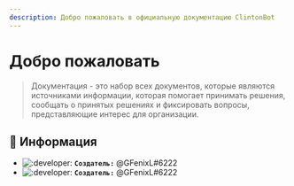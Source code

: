 ```yaml
---
description: Добро пожаловать в официальную документацию ClintonBot
---
```


# Добро пожаловать

> Документация - это набор всех документов, которые являются источниками информации, которая помогает принимать решения, сообщать о принятых решениях и фиксировать вопросы, представляющие интерес для организации.

## 📜 Информация <a id="information"></a>

- ![:developer:](https://cdn.discordapp.com/emojis/723087579276378153.png) **`Создатель:`** @GFenixL#6222
- ![:developer:](https://cdn.discordapp.com/emojis/723087579276378153.png) **`Создатель:`** @GFenixL#6222
